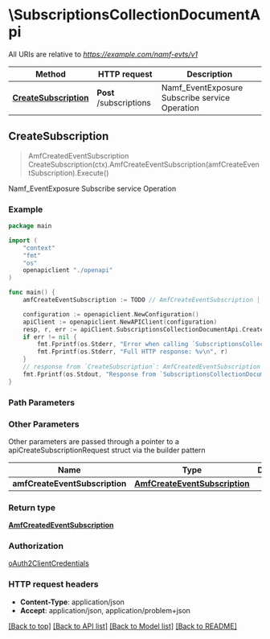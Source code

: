 # \SubscriptionsCollectionDocumentApi

All URIs are relative to *https://example.com/namf-evts/v1*

Method | HTTP request | Description
------------- | ------------- | -------------
[**CreateSubscription**](SubscriptionsCollectionDocumentApi.md#CreateSubscription) | **Post** /subscriptions | Namf_EventExposure Subscribe service Operation



## CreateSubscription

> AmfCreatedEventSubscription CreateSubscription(ctx).AmfCreateEventSubscription(amfCreateEventSubscription).Execute()

Namf_EventExposure Subscribe service Operation

### Example

```go
package main

import (
    "context"
    "fmt"
    "os"
    openapiclient "./openapi"
)

func main() {
    amfCreateEventSubscription := TODO // AmfCreateEventSubscription | 

    configuration := openapiclient.NewConfiguration()
    apiClient := openapiclient.NewAPIClient(configuration)
    resp, r, err := apiClient.SubscriptionsCollectionDocumentApi.CreateSubscription(context.Background()).AmfCreateEventSubscription(amfCreateEventSubscription).Execute()
    if err != nil {
        fmt.Fprintf(os.Stderr, "Error when calling `SubscriptionsCollectionDocumentApi.CreateSubscription``: %v\n", err)
        fmt.Fprintf(os.Stderr, "Full HTTP response: %v\n", r)
    }
    // response from `CreateSubscription`: AmfCreatedEventSubscription
    fmt.Fprintf(os.Stdout, "Response from `SubscriptionsCollectionDocumentApi.CreateSubscription`: %v\n", resp)
}
```

### Path Parameters



### Other Parameters

Other parameters are passed through a pointer to a apiCreateSubscriptionRequest struct via the builder pattern


Name | Type | Description  | Notes
------------- | ------------- | ------------- | -------------
 **amfCreateEventSubscription** | [**AmfCreateEventSubscription**](AmfCreateEventSubscription.md) |  | 

### Return type

[**AmfCreatedEventSubscription**](AmfCreatedEventSubscription.md)

### Authorization

[oAuth2ClientCredentials](../README.md#oAuth2ClientCredentials)

### HTTP request headers

- **Content-Type**: application/json
- **Accept**: application/json, application/problem+json

[[Back to top]](#) [[Back to API list]](../README.md#documentation-for-api-endpoints)
[[Back to Model list]](../README.md#documentation-for-models)
[[Back to README]](../README.md)

